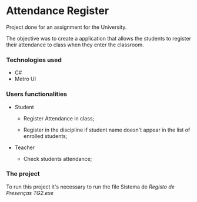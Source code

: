 
# Attendance Register

Project done for an assignment for the University.

The objective was to create a application that allows the students to register their attendance to class when they enter the classroom.

### Technologies used

* C#
* Metro UI

### Users functionalities

* Student
	* Register Attendance in class;

	* Register in the discipline if student name doesn't appear in the list of enrolled students;

* Teacher
	* Check students attendance;

### The project

To run this project it's necessary to run the file Sistema de _Registo de Presenças TG2.exe_
